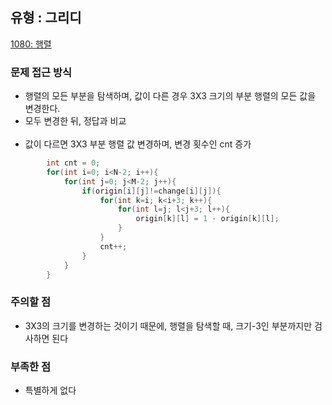 ## 유형 : 그리디
[1080: 행렬](https://www.acmicpc.net/problem/1080)

### 문제 접근 방식
  - 행렬의 모든 부분을 탐색하며, 값이 다른 경우 3X3 크기의 부분 행렬의 모든 값을 변경한다.
  - 모두 변경한 뒤, 정답과 비교
<br></br>
  - 값이 다르면 3X3 부분 행렬 값 변경하며, 변경 횟수인 cnt 증가
``` Java
        int cnt = 0;
        for(int i=0; i<N-2; i++){
            for(int j=0; j<M-2; j++){
                if(origin[i][j]!=change[i][j]){
                    for(int k=i; k<i+3; k++){
                        for(int l=j; l<j+3; l++){
                            origin[k][l] = 1 - origin[k][l];
                        }
                    }
                    cnt++;
                }
            }
        }
```

### 주의할 점
  - 3X3의 크기를 변경하는 것이기 때문에, 행렬을 탐색할 때, 크기-3인 부분까지만 검사하면 된다

### 부족한 점
  - 특별하게 없다

